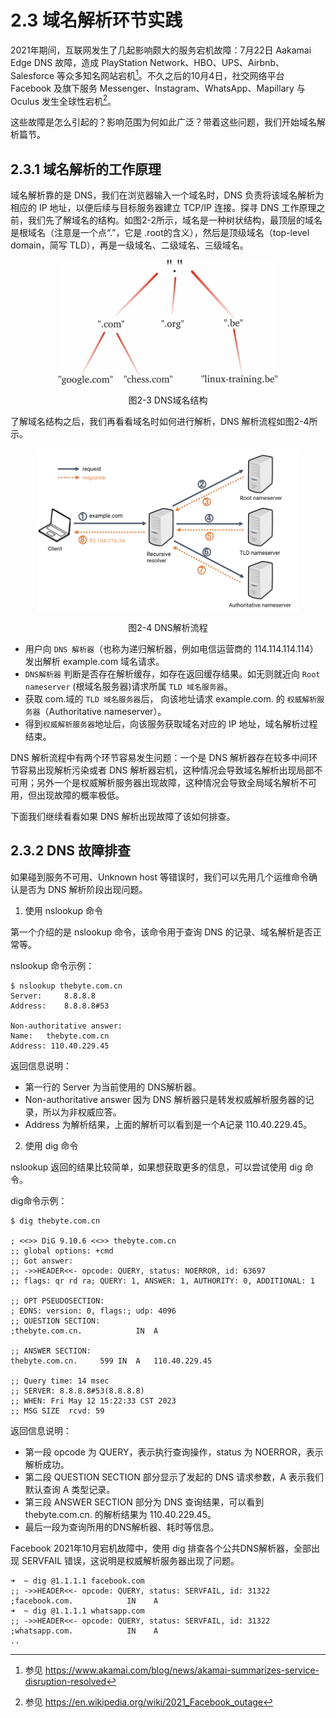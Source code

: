 # 2.3 域名解析环节实践

2021年期间，互联网发生了几起影响颇大的服务宕机故障：7月22日 Aakamai Edge DNS 故障，造成 PlayStation Network、HBO、UPS、Airbnb、Salesforce 等众多知名网站宕机[^1]。不久之后的10月4日，社交网络平台 Facebook 及旗下服务 Messenger、Instagram、WhatsApp、Mapillary 与 Oculus 发生全球性宕机[^2]。

这些故障是怎么引起的？影响范围为何如此广泛？带着这些问题，我们开始域名解析篇节。

## 2.3.1 域名解析的工作原理

域名解析靠的是 DNS，我们在浏览器输入一个域名时，DNS 负责将该域名解析为相应的 IP 地址，以便后续与目标服务器建立 TCP/IP 连接。探寻 DNS 工作原理之前，我们先了解域名的结构。如图2-2所示，域名是一种树状结构，最顶层的域名是根域名（注意是一个点“.”，它是 .root的含义），然后是顶级域名（top-level domain，简写 TLD），再是一级域名、二级域名、三级域名。

<div  align="center">
	<img src="../assets/dns-tree.webp" width = "350"  align=center />
	<p>图2-3 DNS域名结构</p>
</div>

了解域名结构之后，我们再看看域名时如何进行解析，DNS 解析流程如图2-4所示。

<div  align="center">
	<img src="../assets/dns-example.png" width = "420"  align=center />
	<p>图2-4 DNS解析流程</p>
</div>

- 用户向 `DNS 解析器`（也称为递归解析器，例如电信运营商的 114.114.114.114）发出解析 example.com 域名请求。
- `DNS解析器` 判断是否存在解析缓存，如存在返回缓存结果。如无则就近向 `Root nameserver` (根域名服务器)请求所属 `TLD 域名服务器`。
- 获取 com.域的 `TLD 域名服务器`后， 向该地址请求 example.com. 的 `权威解析服务器`（Authoritative nameserver）。
- 得到`权威解析服务器`地址后，向该服务获取域名对应的 IP 地址，域名解析过程结束。 

DNS 解析流程中有两个环节容易发生问题：一个是 DNS 解析器存在较多中间环节容易出现解析污染或者 DNS 解析器宕机，这种情况会导致域名解析出现局部不可用；另外一个是权威解析服务器出现故障，这种情况会导致全局域名解析不可用，但出现故障的概率极低。

下面我们继续看看如果 DNS 解析出现故障了该如何排查。

## 2.3.2 DNS 故障排查

如果碰到服务不可用、Unknown host 等错误时，我们可以先用几个运维命令确认是否为 DNS 解析阶段出现问题。

1. 使用 nslookup 命令

第一个介绍的是 nslookup 命令，该命令用于查询 DNS 的记录、域名解析是否正常等。

nslookup 命令示例：
```
$ nslookup thebyte.com.cn        
Server:		8.8.8.8
Address:	8.8.8.8#53

Non-authoritative answer:
Name:	thebyte.com.cn
Address: 110.40.229.45
```
返回信息说明：

- 第一行的 Server 为当前使用的 DNS解析器。
- Non-authoritative answer 因为 DNS 解析器只是转发权威解析服务器的记录，所以为非权威应答。
- Address 为解析结果，上面的解析可以看到是一个A记录 110.40.229.45。

2. 使用 dig 命令

nslookup 返回的结果比较简单，如果想获取更多的信息，可以尝试使用 dig 命令。

dig命令示例：
```
$ dig thebyte.com.cn

; <<>> DiG 9.10.6 <<>> thebyte.com.cn
;; global options: +cmd
;; Got answer:
;; ->>HEADER<<- opcode: QUERY, status: NOERROR, id: 63697
;; flags: qr rd ra; QUERY: 1, ANSWER: 1, AUTHORITY: 0, ADDITIONAL: 1

;; OPT PSEUDOSECTION:
; EDNS: version: 0, flags:; udp: 4096
;; QUESTION SECTION:
;thebyte.com.cn.			IN	A

;; ANSWER SECTION:
thebyte.com.cn.		599	IN	A	110.40.229.45

;; Query time: 14 msec
;; SERVER: 8.8.8.8#53(8.8.8.8)
;; WHEN: Fri May 12 15:22:33 CST 2023
;; MSG SIZE  rcvd: 59
```

返回信息说明：

- 第一段 opcode 为 QUERY，表示执行查询操作，status 为 NOERROR，表示解析成功。
- 第二段 QUESTION SECTION 部分显示了发起的 DNS 请求参数，A 表示我们默认查询 A 类型记录。
- 第三段 ANSWER SECTION 部分为 DNS 查询结果，可以看到 thebyte.com.cn. 的解析结果为 110.40.229.45。
- 最后一段为查询所用的DNS解析器、耗时等信息。

Facebook 2021年10月宕机故障中，使用 dig 排查各个公共DNS解析器，全部出现 SERVFAIL 错误，这说明是权威解析服务器出现了问题。
```
➜  ~ dig @1.1.1.1 facebook.com
;; ->>HEADER<<- opcode: QUERY, status: SERVFAIL, id: 31322
;facebook.com.            IN    A
➜  ~ dig @1.1.1.1 whatsapp.com
;; ->>HEADER<<- opcode: QUERY, status: SERVFAIL, id: 31322
;whatsapp.com.            IN    A
..
```
[^1]: 参见 https://www.akamai.com/blog/news/akamai-summarizes-service-disruption-resolved
[^2]: 参见 https://en.wikipedia.org/wiki/2021_Facebook_outage